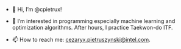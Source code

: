 - 👋 Hi, I’m @cpietrux!

- 👀 I’m interested in programming especially machine learning and optimization algorithms. After hours, I practice Taekwon-do ITF.

- 📫 How to reach me: cezaryx.pietruszynski@intel.com.

